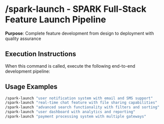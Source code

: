# /spark-launch - SPARK Full-Stack Feature Launch Pipeline

**Purpose**: Complete feature development from design to deployment with quality assurance

## Execution Instructions

When this command is called, execute the following end-to-end development pipeline:


## Usage Examples

```bash
/spark-launch "user notification system with email and SMS support"
/spark-launch "real-time chat feature with file sharing capabilities"
/spark-launch "advanced search functionality with filters and sorting"
/spark-launch "user dashboard with analytics and reporting"
/spark-launch "payment processing system with multiple gateways"

